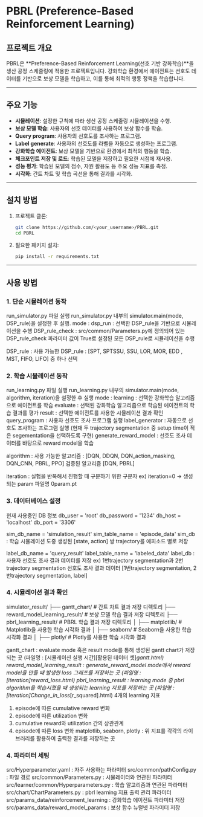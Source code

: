 # PBRL (Preference-Based Reinforcement Learning)

## 프로젝트 개요
PBRL은 **Preference-Based Reinforcement Learning(선호 기반 강화학습)**을 생산 공정 스케줄링에 적용한 프로젝트입니다. 
강화학습 환경에서 에이전트는 선호도 데이터를 기반으로 보상 모델을 학습하고, 이를 통해 최적의 행동 정책을 학습합니다.

---

## 주요 기능
- **시뮬레이션**: 설정한 규칙에 따라 생산 공정 스케줄링 시뮬레이션을 수행.
- **보상 모델 학습**: 사용자의 선호 데이터를 사용하여 보상 함수를 학습.
- **Query program**: 사용자의 선호도를 조사하는 프로그램.
- **Label generate**: 사용자의 선호도를 라벨을 자동으로 생성하는 프로그램.
- **강화학습 에이전트**: 보상 모델을 기반으로 환경에서 최적의 행동을 학습.
- **체크포인트 저장 및 로드**: 학습된 모델을 저장하고 필요한 시점에 재사용.
- **성능 평가**: 학습된 모델의 점수, 자원 활용도 등 주요 성능 지표를 측정.
- **시각화**: 간트 차트 및 학습 곡선을 통해 결과를 시각화.

---

## 설치 방법
1. 프로젝트 클론:
    ```bash
    git clone https://github.com/<your_username>/PBRL.git
    cd PBRL
    ```
2. 필요한 패키지 설치:
    ```bash
    pip install -r requirements.txt
    ```

---

## 사용 방법

### 1. 단순 시뮬레이션 동작
run_simulator.py 파일 실행
run_simulator.py 내부의 simulator.main(mode, DSP_rule)을 설정한 후 실행.
mode : 
  dsp_run : 선택한 DSP_rule을 기반으로 시뮬레이션을 수행
  DSP_rule_check : src/common/Parameters.py에 정의되어 있는 DSP_rule_check 파라미터 값이 True로 설정된 모든 DSP_rule로 시뮬레이션을 수행

DSP_rule :
 사용 가능한 DSP_rule : [SPT, SPTSSU, SSU, LOR, MOR, EDD , MST, FIFO, LIFO] 중 하나 선택

### 2. 학습 시뮬레이션 동작
run_learning.py 파일 실행
run_learning.py 내부의 simulator.main(mode, algorithm, iteration)을 설정한 후 실행
mode : 
 learning : 선택한 강화학습 알고리즘으로 에이전트를 학습 
 evaluate : 선택된 강화학습 알고리즘으로 학습된 에이전트의 학습 결과를 평가
 result : 선택한 에이전트를 사용한 시뮬레이션 결과 확인
 query_program : 사용자 선호도 조사 프로그램 실행
 label_generator : 자동으로 선호도 조사하는 프로그램 실행 (현재 두 trajectory segmentation 중 setup time이 적은 segementation을 선택하도록 구현)
 generate_reward_model : 선호도 조사 데이터를 바탕으로 reward model을 학습

algorithm :
 사용 가능한 알고리즘 : [DQN, DDQN, DQN_action_masking, DQN_CNN, PBRL, PPO]
 검증된 알고리즘 [DQN, PBRL]

iteration : 
 실험을 반복해서 진행할 때 구분하기 위한 구분자
 ex) iteration=0 -> 생성되는 param 파일명 0param.pt


### 3. 데이터베이스 설정
현재 사용중인 DB 정보
db_user = 'root'
db_password = '1234'
db_host = 'localhost'
db_port = '3306'

sim_db_name = 'simulation_result' 
sim_table_name = 'episode_data'
sim_db : 학습 시뮬레이션 도중 생성된 [state, action] 쌍 trajectory를 에피소드 별로 저장

label_db_name = 'query_result'
label_table_name = 'labeled_data'
label_db : 사용자 선호도 조사 결과 데이터를 저장 
ex) 1번trajectory segmentation과 2번trajectory segmentation 선호도 조사 결과 데이터 [1번trajectory segmentation, 2번trajectory segmentation, label]

### 4. 시뮬레이션 결과 확인
simulator_result/
├── gantt_chart/                    # 간트 차트 결과 저장 디렉토리
├── reward_model_learning_result/   # 보상 모델 학습 결과 저장 디렉토리
├── pbrl_learning_result/           # PBRL 학습 결과 저장 디렉토리
│   ├── matplotlib/                 # Matplotlib을 사용한 학습 시각화 결과
│   ├── seaborn/                    # Seaborn을 사용한 학습 시각화 결과
│   ├── plotly/                     # Plotly를 사용한 학습 시각화 결과


gantt_chart : evaluate mode 혹은 result mode를 통해 생성된 gantt chart가 저장되는 곳 (파일명 : [시뮬레이션 실행 시간][활용된 데이터 셋]_gantt.html)
reward_model_learning_result : generate_reward_model mode에서 reward model을 만들 때 발생한 loss 그래프를 저장하는 곳 (파일명 : [iteration]reward_loss.html)
pbrl_learning_result : learning mode 중 pbrl algorithm을 학습시켰을 때 생성되는 learning 지표를 저장하는 곳 (파일명 : [iteration]Change_in_loss_[r_squared].html)
4개의 learning 지표
1. episode에 따른 cumulative reward 변화
2. episode에 따른 utilization 변화
3. cumulative reward와 utilization 간의 상관관계
4. episode에 따른 loss 변화
matplotlib, seaborn, plotly : 위 지표를 각각의 라이브러리를 활용하여 출력한 결과를 저장하는 곳

### 4. 파라미터 세팅
src/Hyperparameter.yaml : 자주 사용하는 파라미터
src/common/pathConfig.py : 파일 경로
src/common/Parameters.py : 시뮬레이터와 연관된 파라미터
src/learner/common/Hyperparameters.py : 학습 알고리즘과 연관된 파라미터 
src/chart/ChartParameters.py : pbrl learning 지표 출력 관리 파라미터 
src/params_data/reinforcement_learning : 강화학습 에이전트 파라미터 저장
src/params_data/reward_model_params : 보상 함수 뉴럴넷 파라미터 저장
